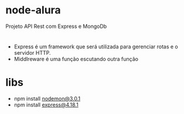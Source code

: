 # node-alura
Projeto API Rest com Express e MongoDb

#
- Express é um framework que será utilizada para gerenciar rotas e o servidor HTTP.
- Middlreware é uma função escutando outra função

# libs
- npm install nodemon@3.0.1
- npm install express@4.18.1